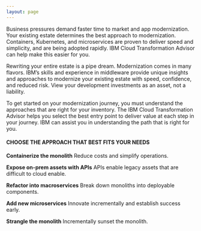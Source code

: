 ```yaml
---
layout: page
---
```

Business pressures demand faster time to market and app modernization. Your existing estate determines the best approach to modernization. Containers, Kubernetes, and microservices are proven to deliver speed and simplicity, and are being adopted rapidly. IBM Cloud Transformation Advisor can help make this easier for you.

Rewriting your entire estate is a pipe dream. Modernization comes in many flavors. IBM’s skills and experience in middleware provide unique insights and approaches to modernize your existing estate with speed, confidence, and reduced risk. View your development investments as an asset, not a liability.

To get started on your modernization journey, you must understand the approaches that are right for your inventory. The IBM Cloud Transformation Advisor helps you select the best entry point to deliver value at each step in your journey. IBM can assist you in understanding the path that is right for you.

#### CHOOSE THE APPROACH THAT BEST FITS YOUR NEEDS

**Containerize the monolith** Reduce costs and simplify operations.

**Expose on-prem assets with APIs** APIs enable legacy assets that are difficult to cloud enable.

**Refactor into macroservices** Break down monoliths into deployable components.

**Add new microservices** Innovate incrementally and establish success early.

**Strangle the monolith** Incrementally sunset the monolith. 


